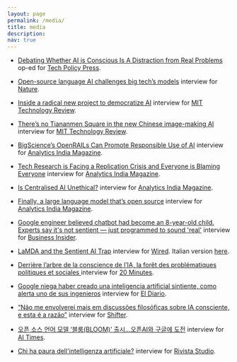 ```yaml
---
layout: page
permalink: /media/
title: media
description: 
nav: true
---
```


* [Debating Whether AI is Conscious Is A Distraction from Real Problems](https://techpolicy.press/debating-whether-ai-is-conscious-is-a-distraction-from-real-problems/) op-ed for [Tech Policy Press](https://techpolicy.press/).

* [Open-source language AI challenges big tech’s models](https://www.nature.com/articles/d41586-022-01705-z) interview for [Nature](https://www.nature.com/).

* [Inside a radical new project to democratize AI](https://www.technologyreview.com/2022/07/12/1055817/inside-a-radical-new-project-to-democratize-ai/) interview for [MIT Technology Review](https://www.technologyreview.com/).

* [There’s no Tiananmen Square in the new Chinese image-making AI](https://www.technologyreview.com/2022/09/14/1059481/baidu-chinese-image-ai-tiananmen/) interview for [MIT Technology Review](https://www.technologyreview.com/).

* [BigScience’s OpenRAILs Can Promote Responsible Use of AI](https://analyticsindiamag.com/bigsciences-openrails-can-promote-responsible-use-of-ai/) interview for [Analytics India Magazine](https://analyticsindiamag.com/).

* [Tech Research is Facing a Replication Crisis and Everyone is Blaming Everyone](https://analyticsindiamag.com/tech-research-is-facing-a-replication-crisis-and-everyone-is-blaming-everyone/) interview for [Analytics India Magazine](https://analyticsindiamag.com/).

* [Is Centralised AI Unethical?](https://analyticsindiamag.com/is-centralised-ai-unethical/) interview for [Analytics India Magazine](https://analyticsindiamag.com/).

* [Finally, a large language model that’s open source](https://analyticsindiamag.com/finally-a-large-language-model-thats-open-source/) interview for [Analytics India Magazine](https://analyticsindiamag.com/).

* [Google engineer believed chatbot had become an 8-year-old child. Experts say it's not sentient — just programmed to sound 'real'](https://www.businessinsider.com/lamda-ai-isnt-sentient-google-engineer-claims-2022-6?r=US&IR=T) interview for [Business Insider](https://www.businessinsider.com/).

* [LaMDA and the Sentient AI Trap](https://www.wired.com/story/lamda-sentient-ai-bias-google-blake-lemoine/) interview for [Wired](https://www.wired.com/). Italian version [here](https://www.wired.it/article/intelligenza-artificiale-lamda-dibattito-ai-senziente/).

* [Derrière l’arbre de la conscience de l’IA, la forêt des problématiques politiques et sociales
](https://www.20minutes.fr/arts-stars/web/3315831-20220726-derriere-arbre-conscience-ia-foret-problematiques-politiques-sociales) interview for [20 Minutes](https://www.20minutes.fr/).

* [Google niega haber creado una inteligencia artificial sintiente, como alerta uno de sus ingenieros](https://www.eldiarioar.com/mundo/google-niega-haber-creado-inteligencia-artificial-sintiente-alerta-ingenieros_1_9083638.html) interview for [El Diario](https://www.eldiarioar.com).

* [“Não me envolverei mais em discussões filosóficas sobre IA consciente, e esta é a razão”](https://shifter.pt/2022/08/ia-consciente-giada-pistilli/) interview for [Shifter](https://shifter.pt/).

* [오픈 소스 언어 모델 ‘블룸(BLOOM)’ 출시…오픈AI와 구글에 도전](http://www.aitimes.com/news/articleView.html?idxno=145494) interview for [AI Times](http://www.aitimes.com).

* [Chi ha paura dell'intelligenza artificiale?](https://www.rivistastudio.com/ai-google-blake-lemoine/) interview for [Rivista Studio](https://www.rivistastudio.com/).






